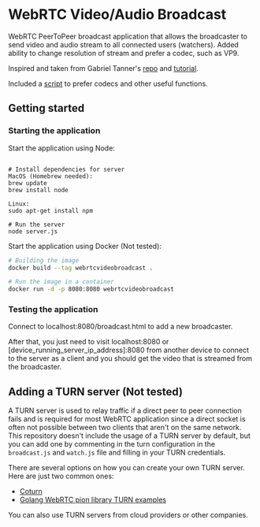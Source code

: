 # WebRTC Video/Audio Broadcast

WebRTC PeerToPeer broadcast application that allows the broadcaster to send video and audio stream to all connected users (watchers). 
Added ability to change resolution of stream and prefer a codec, such as VP9.

Inspired and taken from Gabriel Tanner's [repo](https://github.com/TannerGabriel/WebRTC-Video-Broadcast.git) and [tutorial](https://gabrieltanner.org/blog/webrtc-video-broadcast).

Included a [script](https://cdn.webrtc-experiment.com/CodecsHandler.js) to prefer codecs and other useful functions.

## Getting started

### Starting the application

Start the application using Node:

```open terminal

# Install dependencies for server
MacOS (Homebrew needed):
brew update
brew install node

Linux:
sudo apt-get install npm

# Run the server
node server.js
```

Start the application using Docker (Not tested):

```bash
# Building the image
docker build --tag webrtcvideobroadcast .

# Run the image in a container
docker run -d -p 8080:8080 webrtcvideobroadcast
```

### Testing the application

Connect to localhost:8080/broadcast.html to add a new broadcaster.

After that, you just need to visit localhost:8080 or [device_running_server_ip_address]:8080 from another device to connect to the server as a client and you should get the video that is streamed from the broadcaster.

## Adding a TURN server (Not tested)

A TURN server is used to relay traffic if a direct peer to peer connection fails and is required for most WebRTC application since a direct socket is often not possible between two clients that aren't on the same network. This repository doesn't include the usage of a TURN server by default, but you can add one by commenting in the turn configuration in the `broadcast.js` and `watch.js` file and filling in your TURN credentials.

There are several options on how you can create your own TURN server. Here are just two common ones:

- [Coturn](https://github.com/coturn/coturn)
- [Golang WebRTC pion library TURN examples](https://github.com/pion/turn/tree/master/examples)

You can also use TURN servers from cloud providers or other companies.

